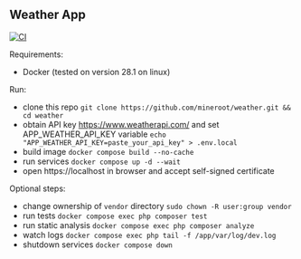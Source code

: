 Weather App
-----
[![CI](https://github.com/mineroot/weather/actions/workflows/ci.yml/badge.svg)](https://github.com/mineroot/weather/actions/workflows/ci.yml)

Requirements:
- Docker (tested on version 28.1 on linux)

Run:
- clone this repo `git clone https://github.com/mineroot/weather.git && cd weather`
- obtain API key https://www.weatherapi.com/ and set APP_WEATHER_API_KEY variable `echo "APP_WEATHER_API_KEY=paste_your_api_key" > .env.local`
- build image `docker compose build --no-cache`
- run services `docker compose up -d --wait`
- open https://localhost in browser and accept self-signed certificate

Optional steps:
- change ownership of `vendor` directory `sudo chown -R user:group vendor`
- run tests `docker compose exec php composer test`
- run static analysis `docker compose exec php composer analyze`
- watch logs `docker compose exec php tail -f /app/var/log/dev.log`
- shutdown services `docker compose down`

